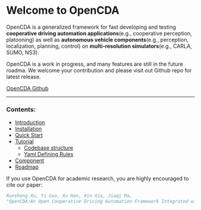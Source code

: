 Welcome to OpenCDA
=====

OpenCDA is a generalized framework for fast developing and testing <strong>cooperative driving automation 
applications</strong>(e.g., cooperative perception, platooning) as well as <strong>autonomous vehicle components</strong>(e.g., 
perception, localization, planning, control) on <strong>multi-resolution simulators</strong>(e.g., CARLA, SUMO, NS3).

OpenCDA is a work in progress, and many features are still in the future roadma.
 We welcome your contribution and please visit out Github repo for latest release.


<div class="build-buttons">
<a href="https://github.com/ucla-mobility/OpenCDA" target="_blank" class="btn btn-neutral" title="Go to the latest OpenCDA release">
OpenCDA Github</a>
</div>

---
### Contents:
* [Introduction](OpenCDA_introduction.md)
* [Installation](OpenCDA_installation.md)
* [Quick Start](OpenCDA_getstarted.md)
* [Tutorial](OpenCDA_tutorial.md)   
    * [Codebase structure](codebase_structure.md)
    * [Yaml Defining Rules](yaml_define.md)
* [Component](OpenCDA_components.md)
* [Roadmap](OpenCDA_roadmap.md)


If you use OpenCDA for academic research, you are highly encouraged to cite our paper:  
```bibtex
Runsheng Xu, Yi Guo, Xu Han, Xin Xia, Jiaqi Ma, 
"OpenCDA:An Open Cooperative Driving Automation Framework Integrated with Multi-resolution Simulations"
```